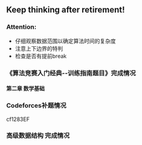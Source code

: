 ## Keep thinking after retirement!

### Attention:
- 仔细观察数据范围以确定算法时间的复杂度
- 注意上下边界的特判
- 检查是否有提前break

### 《算法竞赛入门经典--训练指南题目》完成情况
#### 第二章 数学基础

### Codeforces补题情况
cf1283EF

### 高级数据结构 完成情况
